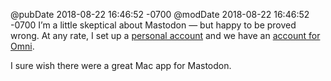 @pubDate 2018-08-22 16:46:52 -0700
@modDate 2018-08-22 16:46:52 -0700
I’m a little skeptical about Mastodon — but happy to be proved wrong. At any rate, I set up a [personal account](https://mastodon.social/web/accounts/485740) and we have an [account for Omni](https://mastodon.social/web/accounts/485579).

I sure wish there were a great Mac app for Mastodon.
